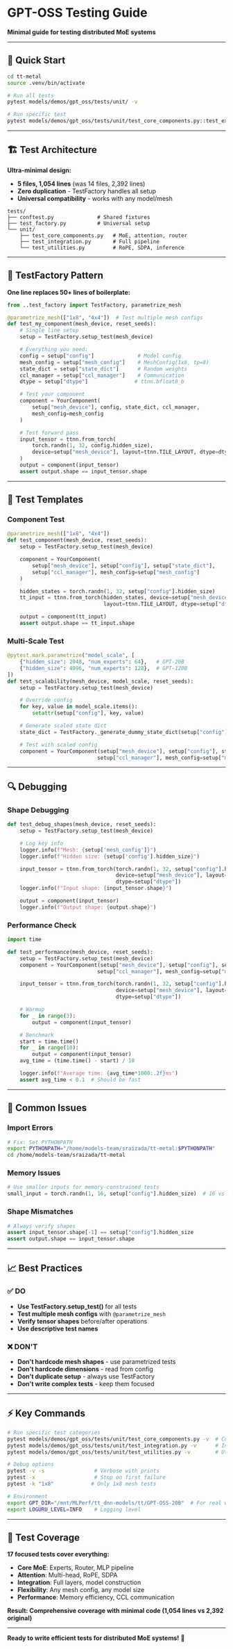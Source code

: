 # GPT-OSS Testing Guide

**Minimal guide for testing distributed MoE systems**

---

## 🚀 Quick Start

```bash
cd tt-metal
source .venv/bin/activate

# Run all tests
pytest models/demos/gpt_oss/tests/unit/ -v

# Run specific test
pytest models/demos/gpt_oss/tests/unit/test_core_components.py::test_experts_core -v -s
```

---

## 🏗️ Test Architecture

**Ultra-minimal design:**
- **5 files, 1,054 lines** (was 14 files, 2,392 lines)
- **Zero duplication** - TestFactory handles all setup
- **Universal compatibility** - works with any model/mesh

```
tests/
├── conftest.py              # Shared fixtures
├── test_factory.py          # Universal setup
└── unit/
    ├── test_core_components.py   # MoE, attention, router
    ├── test_integration.py       # Full pipeline
    └── test_utilities.py         # RoPE, SDPA, inference
```

---

## 🧪 TestFactory Pattern

**One line replaces 50+ lines of boilerplate:**

```python
from ..test_factory import TestFactory, parametrize_mesh

@parametrize_mesh(["1x8", "4x4"])  # Test multiple mesh configs
def test_my_component(mesh_device, reset_seeds):
    # Single line setup
    setup = TestFactory.setup_test(mesh_device)

    # Everything you need:
    config = setup["config"]              # Model config
    mesh_config = setup["mesh_config"]    # MeshConfig(1x8, tp=8)
    state_dict = setup["state_dict"]      # Random weights
    ccl_manager = setup["ccl_manager"]    # Communication
    dtype = setup["dtype"]               # ttnn.bfloat8_b

    # Test your component
    component = YourComponent(
        setup["mesh_device"], config, state_dict, ccl_manager,
        mesh_config=mesh_config
    )

    # Test forward pass
    input_tensor = ttnn.from_torch(
        torch.randn(1, 32, config.hidden_size),
        device=setup["mesh_device"], layout=ttnn.TILE_LAYOUT, dtype=dtype
    )
    output = component(input_tensor)
    assert output.shape == input_tensor.shape
```

---

## 🎯 Test Templates

### Component Test
```python
@parametrize_mesh(["1x8", "4x4"])
def test_component(mesh_device, reset_seeds):
    setup = TestFactory.setup_test(mesh_device)

    component = YourComponent(
        setup["mesh_device"], setup["config"], setup["state_dict"],
        setup["ccl_manager"], mesh_config=setup["mesh_config"]
    )

    hidden_states = torch.randn(1, 32, setup["config"].hidden_size)
    tt_input = ttnn.from_torch(hidden_states, device=setup["mesh_device"],
                               layout=ttnn.TILE_LAYOUT, dtype=setup["dtype"])

    output = component(tt_input)
    assert output.shape == tt_input.shape
```

### Multi-Scale Test
```python
@pytest.mark.parametrize("model_scale", [
    {"hidden_size": 2048, "num_experts": 64},   # GPT-20B
    {"hidden_size": 4096, "num_experts": 128},  # GPT-120B
])
def test_scalability(mesh_device, model_scale, reset_seeds):
    setup = TestFactory.setup_test(mesh_device)

    # Override config
    for key, value in model_scale.items():
        setattr(setup["config"], key, value)

    # Generate scaled state dict
    state_dict = TestFactory._generate_dummy_state_dict(setup["config"])

    # Test with scaled config
    component = YourComponent(setup["mesh_device"], setup["config"], state_dict,
                             setup["ccl_manager"], mesh_config=setup["mesh_config"])
```

---

## 🔍 Debugging

### Shape Debugging
```python
def test_debug_shapes(mesh_device, reset_seeds):
    setup = TestFactory.setup_test(mesh_device)

    # Log key info
    logger.info(f"Mesh: {setup['mesh_config']}")
    logger.info(f"Hidden size: {setup['config'].hidden_size}")

    input_tensor = ttnn.from_torch(torch.randn(1, 32, setup["config"].hidden_size),
                                   device=setup["mesh_device"], layout=ttnn.TILE_LAYOUT,
                                   dtype=setup["dtype"])
    logger.info(f"Input shape: {input_tensor.shape}")

    output = component(input_tensor)
    logger.info(f"Output shape: {output.shape}")
```

### Performance Check
```python
import time

def test_performance(mesh_device, reset_seeds):
    setup = TestFactory.setup_test(mesh_device)
    component = YourComponent(setup["mesh_device"], setup["config"], setup["state_dict"],
                             setup["ccl_manager"], mesh_config=setup["mesh_config"])

    input_tensor = ttnn.from_torch(torch.randn(1, 32, setup["config"].hidden_size),
                                   device=setup["mesh_device"], layout=ttnn.TILE_LAYOUT,
                                   dtype=setup["dtype"])

    # Warmup
    for _ in range(3):
        output = component(input_tensor)

    # Benchmark
    start = time.time()
    for _ in range(10):
        output = component(input_tensor)
    avg_time = (time.time() - start) / 10

    logger.info(f"Average time: {avg_time*1000:.2f}ms")
    assert avg_time < 0.1  # Should be fast
```

---

## 🚨 Common Issues

### Import Errors
```bash
# Fix: Set PYTHONPATH
export PYTHONPATH="/home/models-team/sraizada/tt-metal:$PYTHONPATH"
cd /home/models-team/sraizada/tt-metal
```

### Memory Issues
```python
# Use smaller inputs for memory-constrained tests
small_input = torch.randn(1, 16, setup["config"].hidden_size)  # 16 vs 128
```

### Shape Mismatches
```python
# Always verify shapes
assert input_tensor.shape[-1] == setup["config"].hidden_size
assert output.shape == input_tensor.shape
```

---

## 📈 Best Practices

### ✅ DO
- **Use TestFactory.setup_test()** for all tests
- **Test multiple mesh configs** with `@parametrize_mesh`
- **Verify tensor shapes** before/after operations
- **Use descriptive test names**

### ❌ DON'T
- **Don't hardcode mesh shapes** - use parametrized tests
- **Don't hardcode dimensions** - read from config
- **Don't duplicate setup** - always use TestFactory
- **Don't write complex tests** - keep them focused

---

## ⚡ Key Commands

```bash
# Run specific test categories
pytest models/demos/gpt_oss/tests/unit/test_core_components.py -v  # Components
pytest models/demos/gpt_oss/tests/unit/test_integration.py -v      # Integration
pytest models/demos/gpt_oss/tests/unit/test_utilities.py -v        # Utilities

# Debug options
pytest -v -s                # Verbose with prints
pytest -x                   # Stop on first failure
pytest -k "1x8"            # Only 1x8 mesh tests

# Environment
export GPT_DIR="/mnt/MLPerf/tt_dnn-models/tt/GPT-OSS-20B"  # For real weights
export LOGURU_LEVEL=INFO    # Logging level
```

---

## 🎯 Test Coverage

**17 focused tests cover everything:**
- **Core MoE**: Experts, Router, MLP pipeline
- **Attention**: Multi-head, RoPE, SDPA
- **Integration**: Full layers, model construction
- **Flexibility**: Any mesh config, any model size
- **Performance**: Memory efficiency, CCL communication

**Result: Comprehensive coverage with minimal code (1,054 lines vs 2,392 original)**

---

**Ready to write efficient tests for distributed MoE systems!** 🚀
